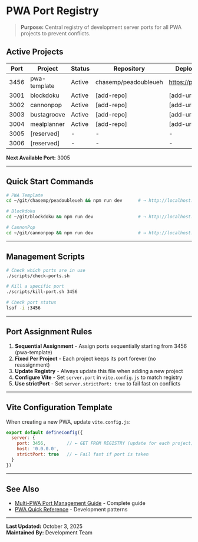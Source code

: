 # PWA Port Registry

> **Purpose:** Central registry of development server ports for all PWA projects to prevent conflicts.

## Active Projects

| Port | Project       | Status | Repository                          | Deployed URL              |
|------|---------------|--------|-------------------------------------|---------------------------|
| 3456 | pwa-template  | Active | chasemp/peadoubleueh                | https://pea.523.life      |
| 3001 | blockdoku     | Active | [add-repo]                          | [add-url]                 |
| 3002 | cannonpop     | Active | [add-repo]                          | [add-url]                 |
| 3003 | bustagroove   | Active | [add-repo]                          | [add-url]                 |
| 3004 | mealplanner   | Active | [add-repo]                          | [add-url]                 |
| 3005 | [reserved]    | -      | -                                   | -                         |
| 3006 | [reserved]    | -      | -                                   | -                         |

**Next Available Port:** 3005

---

## Quick Start Commands

```bash
# PWA Template
cd ~/git/chasemp/peadoubleueh && npm run dev      # → http://localhost:3456

# Blockdoku
cd ~/git/blockdoku && npm run dev                 # → http://localhost:3001

# CannonPop  
cd ~/git/cannonpop && npm run dev                 # → http://localhost:3002
```

---

## Management Scripts

```bash
# Check which ports are in use
./scripts/check-ports.sh

# Kill a specific port
./scripts/kill-port.sh 3456

# Check port status
lsof -i :3456
```

---

## Port Assignment Rules

1. **Sequential Assignment** - Assign ports sequentially starting from 3456 (pwa-template)
2. **Fixed Per Project** - Each project keeps its port forever (no reassignment)
3. **Update Registry** - Always update this file when adding a new project
4. **Configure Vite** - Set `server.port` in `vite.config.js` to match registry
5. **Use strictPort** - Set `server.strictPort: true` to fail fast on conflicts

---

## Vite Configuration Template

When creating a new PWA, update `vite.config.js`:

```javascript
export default defineConfig({
  server: {
    port: 3456,        // ← GET FROM REGISTRY (update for each project)
    host: '0.0.0.0',
    strictPort: true   // ← Fail fast if port is taken
  }
})
```

---

## See Also

- [Multi-PWA Port Management Guide](./project-docs/MULTI_PWA_PORT_MANAGEMENT.md) - Complete guide
- [PWA Quick Reference](./project-docs/PWA_QUICK_REFERENCE.md) - Development patterns

---

**Last Updated:** October 3, 2025  
**Maintained By:** Development Team


